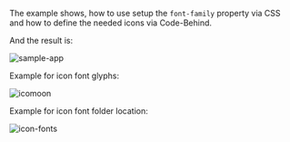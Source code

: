 
The example shows, how to use setup the `font-family` property via CSS and how to define the needed icons via Code-Behind.

<snippet id='icon-font-code-behind-xml'/>
<snippet id='icon-font-code-behind-code'/>
<snippet id='icon-font-code-behind-code-ts'/>
<snippet id='icon-font-code-behind-css'/>

And the result is:

![sample-app](./img/modules/icon-fonts/sample-app.png "Sample App")

Example for icon font glyphs:

![icomoon](./img/modules/icon-fonts/icomoon.png "Icomoon")

Example for icon font folder location:

![icon-fonts](./img/modules/icon-fonts/fonts-folder.png "Fonts Folder")